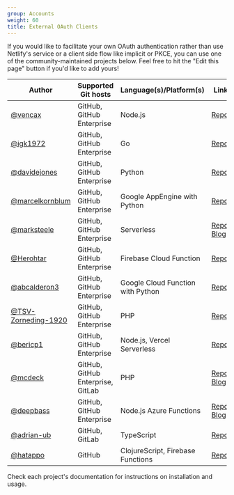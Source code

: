 ```yaml
---
group: Accounts
weight: 60
title: External OAuth Clients
---
```

If you would like to facilitate your own OAuth authentication rather than use Netlify's service or a client side flow like implicit or PKCE, you can use one of the community-maintained projects below. Feel free to hit the "Edit this page" button if you'd like to add yours!

| Author                                                       | Supported Git hosts               | Language(s)/Platform(s)           | Link                                                                                                                                                         |
| ------------------------------------------------------------ | --------------------------------- | --------------------------------- | ------------------------------------------------------------------------------------------------------------------------------------------------------------ |
| [@vencax](https://github.com/vencax)                         | GitHub, GitHub Enterprise         | Node.js                           | [Repo](https://github.com/vencax/netlify-cms-github-oauth-provider)                                                                                          |
| [@igk1972](https://github.com/igk1972)                       | GitHub, GitHub Enterprise         | Go                                | [Repo](https://github.com/igk1972/netlify-cms-oauth-provider-go)                                                                                             |
| [@davidejones](https://github.com/davidejones)               | GitHub, GitHub Enterprise         | Python                            | [Repo](https://github.com/davidejones/netlify-cms-oauth-provider-python)                                                                                     |
| [@marcelkornblum](https://github.com/marcelkornblum)         | GitHub, GitHub Enterprise         | Google AppEngine with Python      | [Repo](https://github.com/signal-noise/netlify-cms-oauth-provider-python-appengine)                                                                          |
| [@marksteele](https://github.com/marksteele)                 | GitHub, GitHub Enterprise         | Serverless                        | [Repo](https://github.com/marksteele/netlify-serverless-oauth2-backend), [Blog](https://www.control-alt-del.org/blog/serverless-blog-howto/)                 |
| [@Herohtar](https://github.com/Herohtar)                     | GitHub, GitHub Enterprise         | Firebase Cloud Function           | [Repo](https://github.com/Herohtar/netlify-cms-oauth-firebase)                                                                                               |
| [@abcalderon3](https://github.com/abcalderon3)               | GitHub, GitHub Enterprise         | Google Cloud Function with Python | [Repo](https://github.com/abcalderon3/netlify-cms-oauth-client-cloud-function)                                                                               |
| [@TSV-Zorneding-1920](https://github.com/TSV-Zorneding-1920) | GitHub, GitHub Enterprise         | PHP                               | [Repo](https://github.com/TSV-Zorneding-1920/netlify-cms-oauth-provider-php)                                                                                 |
| [@bericp1](https://github.com/bericp1)                       | GitHub, GitHub Enterprise         | Node.js, Vercel Serverless        | [Repo](https://github.com/bericp1/netlify-cms-oauth-provider-node)                                                                                           |
| [@mcdeck](https://github.com/mcdeck)                         | GitHub, GitHub Enterprise, GitLab | PHP                               | [Repo](https://github.com/mcdeck/netlify-cms-oauth-provider-php), [Blog](https://www.van-porten.de/blog/2021/01/netlify-auth-provider/)                      |
| [@deepbass](https://github.com/deepbass)                     | GitHub, GitHub Enterprise         | Node.js Azure Functions           | [Repo](https://github.com/deepbass/serverless-cms-azure), [Blog](https://www.danielbass.dev/building-a-serverless-cms-on-azure-with-netlify-cms-and-gatsby/) |
| [@adrian-ub](https://github.com/adrian-ub)                   | GitHub, GitLab                    | TypeScript                        | [Repo](https://github.com/ublabs/netlify-cms-oauth)                                                                                                          |
| [@hatappo](https://github.com/hatappo)                       | GitHub                            | ClojureScript, Firebase Functions | [Repo](https://github.com/hatappo/netlifycms-oauth-server)                                                                                                   |

Check each project's documentation for instructions on installation and usage.
